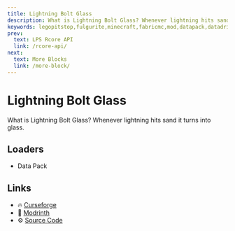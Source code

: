 ```yaml
---
title: Lightning Bolt Glass
description: What is Lightning Bolt Glass? Whenever lightning hits sand it turns into glass.
keywords: legopitstop,fulgurite,minecraft,fabricmc,mod,datapack,datadriven,customizable
prev:
  text: LPS Rcore API
  link: /rcore-api/
next:
  text: More Blocks
  link: /more-block/
---
```


# Lightning Bolt Glass

What is Lightning Bolt Glass? Whenever lightning hits sand it turns into glass.

## Loaders

- Data Pack

## Links

- :fire: [Curseforge](https://www.curseforge.com/minecraft/mc-mods/lightning-bolt-glass)
- :wrench: [Modrinth](https://modrinth.com/mod/lightning-bolt-glass)
- :gear: [Source Code](https://github.com/legopitstop/Fabric)
